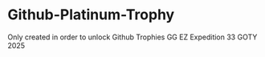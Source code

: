 # Github-Platinum-Trophy
Only created in order to unlock Github Trophies
GG EZ
Expedition 33 GOTY 2025
